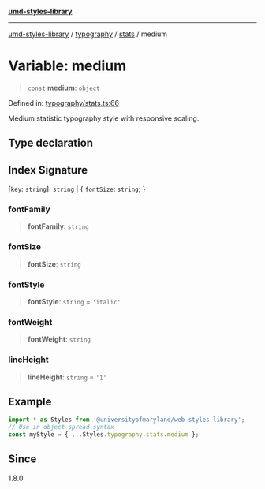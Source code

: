 [**umd-styles-library**](../../../../README.md)

***

[umd-styles-library](../../../../modules.md) / [typography](../../../README.md) / [stats](../README.md) / medium

# Variable: medium

> `const` **medium**: `object`

Defined in: [typography/stats.ts:66](https://github.com/UMD-Digital/design-system/blob/8c958a0419ab79ba8bcba0aabd12f79a69ac5834/packages/styles/source/typography/stats.ts#L66)

Medium statistic typography style with responsive scaling.

## Type declaration

## Index Signature

\[`key`: `string`\]: `string` \| \{ `fontSize`: `string`; \}

### fontFamily

> **fontFamily**: `string`

### fontSize

> **fontSize**: `string`

### fontStyle

> **fontStyle**: `string` = `'italic'`

### fontWeight

> **fontWeight**: `string`

### lineHeight

> **lineHeight**: `string` = `'1'`

## Example

```typescript
import * as Styles from '@universityofmaryland/web-styles-library';
// Use in object spread syntax
const myStyle = { ...Styles.typography.stats.medium };
```

## Since

1.8.0
